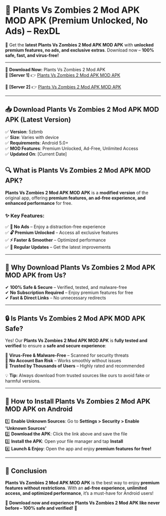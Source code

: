 # 🚀 Plants Vs Zombies 2 Mod APK MOD APK (Premium Unlocked, No Ads) – RexDL 

🎯 Get the **latest Plants Vs Zombies 2 Mod APK MOD APK** with **unlocked premium features, no ads, and exclusive extras**. Download now – **100% safe, fast, and virus-free!**  

---

🔽 **Download Now:** Plants Vs Zombies 2 Mod APK  
🔹 **[Server 1]** 👉 [Plants Vs Zombies 2 Mod APK MOD APK](https://apkcomod.com?title=Plants_Vs_Zombies_2_Mod_APK)  

🔹 **[Server 2]** 👉 [Plants Vs Zombies 2 Mod APK MOD APK](https://apkcomod.com?title=Plants_Vs_Zombies_2_Mod_APK)  

---
## 📥 Download Plants Vs Zombies 2 Mod APK MOD APK (Latest Version)  

✅ **Version**: 5zbmb  
✅ **Size**: Varies with device  
✅ **Requirements**: Android 5.0+  
✅ **MOD Features**: Premium Unlocked, Ad-Free, Unlimited Access  
✅ **Updated On**: [Current Date]  

## 🔍 What is Plants Vs Zombies 2 Mod APK MOD APK?  

**Plants Vs Zombies 2 Mod APK MOD APK** is a **modified version** of the original app, offering **premium features, an ad-free experience, and enhanced performance** for free.  

### ✨ Key Features:  

✅ **🚫 No Ads** – Enjoy a distraction-free experience  
✅ **🔓 Premium Unlocked** – Access all exclusive features  
✅ **⚡ Faster & Smoother** – Optimized performance  
✅ **🔄 Regular Updates** – Get the latest improvements  

---

## 🌟 Why Download Plants Vs Zombies 2 Mod APK MOD APK from Us?  

✔ **100% Safe & Secure** – Verified, tested, and malware-free  
✔ **No Subscription Required** – Enjoy premium features for free  
✔ **Fast & Direct Links** – No unnecessary redirects  

---

## 🔒 Is Plants Vs Zombies 2 Mod APK MOD APK Safe?  

Yes! Our **Plants Vs Zombies 2 Mod APK MOD APK** is **fully tested and verified** to ensure a **safe and secure experience**:  

🔹 **Virus-Free & Malware-Free** – Scanned for security threats  
🔹 **No Account Ban Risk** – Works smoothly without issues  
🔹 **Trusted by Thousands of Users** – Highly rated and recommended  

💡 **Tip:** Always download from trusted sources like ours to avoid fake or harmful versions.  

---

## 📲 How to Install Plants Vs Zombies 2 Mod APK MOD APK on Android  

1️⃣ **Enable Unknown Sources**: Go to **Settings > Security > Enable 'Unknown Sources'**  
2️⃣ **Download the APK**: Click the link above and save the file  
3️⃣ **Install the APK**: Open your file manager and tap **Install**  
4️⃣ **Launch & Enjoy**: Open the app and enjoy **premium features for free!**  

---

## 🚀 Conclusion  

**Plants Vs Zombies 2 Mod APK MOD APK** is the best way to enjoy **premium features without restrictions**. With an **ad-free experience, unlimited access, and optimized performance**, it’s a must-have for Android users!  

🔻 **Download now and experience Plants Vs Zombies 2 Mod APK like never before – 100% safe and verified!** 🔻  
